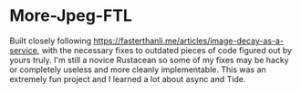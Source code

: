 # More-Jpeg-FTL

Built closely following https://fasterthanli.me/articles/image-decay-as-a-service, with the necessary fixes to outdated pieces of code figured out by yours truly.
I'm still a novice Rustacean so some of my fixes may be hacky or completely useless and more cleanly implementable.
This was an extremely fun project and I learned a lot about async and Tide.
